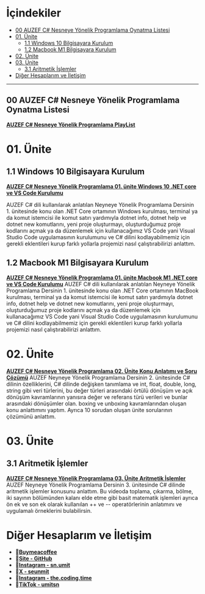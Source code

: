 # İçindekiler
- [00 AUZEF C# Nesneye Yönelik Programlama Oynatma Listesi](#00-auzef-c-nesneye-yönelik-programlama-oynatma-listesi)
- [01. Ünite](#01-ünite)
  - [1.1 Windows 10 Bilgisayara Kurulum](#11-windows-10-bilgisayara-kurulum)
  - [1.2 Macbook M1 Bilgisayara Kurulum](#12-macbook-m1-bilgisayara-kurulum)
- [02. Ünite](#02-ünite)
- [03. Ünite](#03-ünite)
  - [3.1 Aritmetik İşlemler](#31-aritmetik-işlemler)
- [Diğer Hesaplarım ve İletişim](#diğer-hesaplarım-ve-iletişim)

---


## 00 AUZEF C# Nesneye Yönelik Programlama Oynatma Listesi
[**AUZEF C# Nesneye Yönelik Programlama PlayList**](https://www.youtube.com/playlist?list=PLWmM3tw4zswYxZvC5ZBrDOQtgTJWp5hdD)

# 01. Ünite
## 1.1 Windows 10 Bilgisayara Kurulum
**[AUZEF C# Nesneye Yönelik Programlama 01. ünite Windows 10 .NET core ve VS Code Kurulumu](https://youtu.be/r3wbhvm7EEY)**

AUZEF C# dili kullanılarak anlatılan Neyneye Yönelik Programlama Dersinin 1. ünitesinde konu olan .NET Core ortamının Windows kurulması, terminal ya da komut istemcisi ile komut satırı yardımıyla dotnet info, dotnet help ve dotnet new komutlarını, yeni proje oluşturmayı, oluşturduğumuz proje kodlarını açmak ya da düzenlemek için kullanacağımız VS Code yani Visual Studio Code uygulamasının kurulumunu ve C# dilini kodlayabilmemiz için gerekli eklentileri kurup farklı yollarla projemizi nasıl çalıştırabilirizi anlattım.

## 1.2 Macbook M1 Bilgisayara Kurulum
**[AUZEF C# Nesneye Yönelik Programlama 01. ünite Macbook M1 .NET core ve VS Code Kurulumu](https://youtu.be/IyuK8lQXwu4)**
AUZEF C# dili kullanılarak anlatılan Neyneye Yönelik Programlama Dersinin 1. ünitesinde konu olan .NET Core ortamının MacBook kurulması, terminal ya da komut istemcisi ile komut satırı yardımıyla dotnet info, dotnet help ve dotnet new komutlarını, yeni proje oluşturmayı, oluşturduğumuz proje kodlarını açmak ya da düzenlemek için kullanacağımız VS Code yani Visual Studio Code uygulamasının kurulumunu ve C# dilini kodlayabilmemiz için gerekli eklentileri kurup farklı yollarla projemizi nasıl çalıştırabilirizi anlattım.  

# 02. Ünite
**[AUZEF C# Nesneye Yönelik Programlama 02. Ünite Konu Anlatımı ve Soru Çözümü](https://youtu.be/4-F9NIMB-90)**
AUZEF Neyneye Yönelik Programlama Dersinin 2. ünitesinde C# dilinin özelliklerini, C# dilinde değişken tanımlama ve int, float, double, long, string gibi veri türlerini, bu değer türleri arasındaki örtülü dönüşüm ve açık dönüşüm  kavramlarının yanısıra değer ve referans türü verileri ve bunlar arasındaki dönüşümler olan. boxing ve unboxing kavramlarından oluşan konu anlattımını yaptım. Ayrıca 10 sorudan oluşan ünite sorularının çözümünü anlattım.

# 03. Ünite
## 3.1 Aritmetik İşlemler
**[AUZEF C# Nesneye Yönelik Programlama 03. Ünite Aritmetik İşlemler](https://youtu.be/g8WFIGUmoqU)**
AUZEF Neyneye Yönelik Programlama Dersinin 3. ünitesinde C# dilinde aritmetik işlemler konusunu anlattım. Bu videoda toplama, çıkarma, bölme, iki sayının bölümünden kalanı elde etme gibi basit matematik işlemleri ayrıca ön ek ve son ek olarak kullanılan ++ ve -- operatörlerinin anlatımını ve uygulamalı örneklerini bulabilirsin.

# Diğer Hesaplarım ve İletişim
- **📍[Buymeacoffee](https://www.buymeacoffee.com/umitsen)**
- **📍[Site - GitHub](https://umitsn.github.io)** 
- **📍[Instagram - sn.umit](https://www.instagram.com/sn.umit)** 
- **📍[X - seunmit](https://www.twitter.com/seunmit)**
- **📍[Instagram - the.coding.time](https://www.instagram.com/the.coding.time)** 
- **📍[TikTok - umitsn](https://www.tiktok.com/@umitsn)** 

